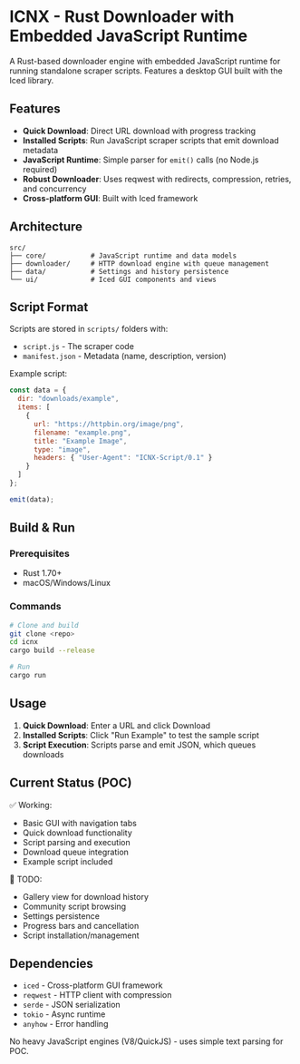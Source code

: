 # ICNX - Rust Downloader with Embedded JavaScript Runtime

A Rust-based downloader engine with embedded JavaScript runtime for running standalone scraper scripts. Features a desktop GUI built with the Iced library.

## Features

- **Quick Download**: Direct URL download with progress tracking
- **Installed Scripts**: Run JavaScript scraper scripts that emit download metadata
- **JavaScript Runtime**: Simple parser for `emit()` calls (no Node.js required)
- **Robust Downloader**: Uses reqwest with redirects, compression, retries, and concurrency
- **Cross-platform GUI**: Built with Iced framework

## Architecture

```
src/
├── core/           # JavaScript runtime and data models
├── downloader/     # HTTP download engine with queue management
├── data/           # Settings and history persistence
└── ui/             # Iced GUI components and views
```

## Script Format

Scripts are stored in `scripts/` folders with:
- `script.js` - The scraper code
- `manifest.json` - Metadata (name, description, version)

Example script:
```javascript
const data = {
  dir: "downloads/example",
  items: [
    {
      url: "https://httpbin.org/image/png",
      filename: "example.png",
      title: "Example Image",
      type: "image",
      headers: { "User-Agent": "ICNX-Script/0.1" }
    }
  ]
};

emit(data);
```

## Build & Run

### Prerequisites
- Rust 1.70+ 
- macOS/Windows/Linux

### Commands
```bash
# Clone and build
git clone <repo>
cd icnx
cargo build --release

# Run
cargo run
```

## Usage

1. **Quick Download**: Enter a URL and click Download
2. **Installed Scripts**: Click "Run Example" to test the sample script
3. **Script Execution**: Scripts parse and emit JSON, which queues downloads

## Current Status (POC)

✅ Working:
- Basic GUI with navigation tabs
- Quick download functionality  
- Script parsing and execution
- Download queue integration
- Example script included

🚧 TODO:
- Gallery view for download history
- Community script browsing
- Settings persistence
- Progress bars and cancellation
- Script installation/management

## Dependencies

- `iced` - Cross-platform GUI framework
- `reqwest` - HTTP client with compression
- `serde` - JSON serialization
- `tokio` - Async runtime
- `anyhow` - Error handling

No heavy JavaScript engines (V8/QuickJS) - uses simple text parsing for POC.
